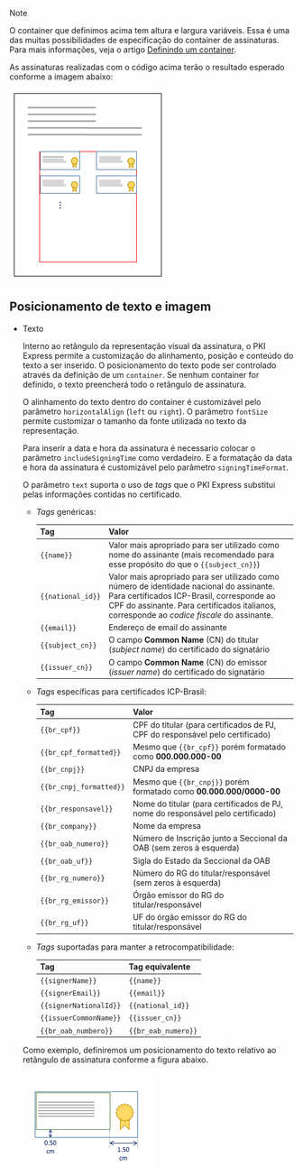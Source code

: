 > [!NOTE]
> O container que definimos acima tem altura e largura variáveis. Essa é uma das muitas possibilidades de especificação do container de assinaturas. Para mais informações, veja o artigo [Definindo um container](containers.md).

As assinaturas realizadas com o código acima terão o resultado esperado conforme a imagem abaixo:

![PAdES visual representation auto positioning result](../../../../images/pki-sdk/visual-rep-result.png)

## Posicionamento de texto e imagem

* Texto

  Interno ao retângulo da representação visual da assinatura, o PKI Express permite a customização do alinhamento, posição e conteúdo do texto a ser inserido. O posicionamento do texto pode ser controlado através da definição de um `container`. Se nenhum container for definido, o texto preencherá todo o retângulo de assinatura.

  O alinhamento do texto dentro do container é customizável pelo parâmetro `horizontalAlign` (`left` ou `right`). O parâmetro `fontSize` permite customizar o tamanho da fonte utilizada no texto da representação.

  Para inserir a data e hora da assinatura é necessario colocar o parâmetro `includeSigningTime` como verdadeiro. E a formatação da data e hora da assinatura é customizável pelo parâmetro `signingTimeFormat`.

  O parâmetro `text` suporta o uso de *tags* que o PKI Express substitui pelas informações contidas no certificado. 
  * *Tags* genéricas:

    Tag               | Valor
    ----------------- | -----------
    `{{name}}`        | Valor mais apropriado para ser utilizado como nome do assinante (mais recomendado para esse propósito do que o `{{subject_cn}}`)
    `{{national_id}}` | Valor mais apropriado para ser utilizado como número de identidade nacional do assinante. Para certificados ICP-Brasil, corresponde ao CPF do assinante. Para certificados italianos, corresponde ao *codice fiscale* do assinante.
    `{{email}}`       | Endereço de email do assinante
    `{{subject_cn}}`  | O campo **Common Name** (CN) do titular (*subject name*) do certificado do signatário
    `{{issuer_cn}}`   | O campo **Common Name** (CN) do emissor (*issuer name*) do certificado do signatário

  * *Tags* específicas para certificados ICP-Brasil:

    Tag                     | Valor
    ----------------------- | -----------
    `{{br_cpf}}`            | CPF do titular (para certificados de PJ, CPF do responsável pelo certificado)
    `{{br_cpf_formatted}}`  | Mesmo que `{{br_cpf}}` porém formatado como **000.000.000-00**
    `{{br_cnpj}}`           | CNPJ da empresa
    `{{br_cnpj_formatted}}` | Mesmo que `{{br_cnpj}}` porém formatado como **00.000.000/0000-00**
    `{{br_responsavel}}`    | Nome do titular (para certificados de PJ, nome do responsável pelo certificado)
    `{{br_company}}`        | Nome da empresa
    `{{br_oab_numero}}`     | Número de Inscrição junto a Seccional da OAB (sem zeros à esquerda)
    `{{br_oab_uf}}`         | Sigla do Estado da Seccional da OAB
    `{{br_rg_numero}}`      | Número do RG do titular/responsável (sem zeros à esquerda)
    `{{br_rg_emissor}}`     | Órgão emissor do RG do titular/responsável
    `{{br_rg_uf}}`          | UF do órgão emissor do RG do titular/responsável

  * *Tags* suportadas para manter a retrocompatibilidade:

    Tag                    | Tag equivalente
    ---------------------- | ---------------
    `{{signerName}}`       | `{{name}}`
    `{{signerEmail}}`      | `{{email}}`
    `{{signerNationalId}}` | `{{national_id}}`
    `{{issuerCommonName}}` | `{{issuer_cn}}`
    `{{br_oab_numbero}}`   | `{{br_oab_numero}}`

  Como exemplo, definiremos um posicionamento do texto relativo ao retângulo de assinatura conforme a figura abaixo.

  ![PAdES visual text](../../../../images/pki-sdk/pades-visual-text.png)
